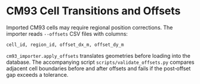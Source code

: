 # CM93 Cell Transitions and Offsets

Imported CM93 cells may require regional position corrections. The importer reads `--offsets` CSV files with columns:

```
cell_id, region_id, offset_dx_m, offset_dy_m
```

`cm93_importer.apply_offsets` translates geometries before loading into the database. The accompanying script `scripts/validate_offsets.py` compares adjacent cell boundaries before and after offsets and fails if the post‑offset gap exceeds a tolerance.
